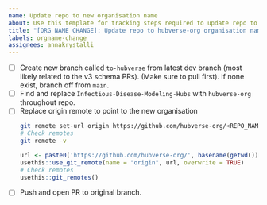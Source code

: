 ```yaml
---
name: Update repo to new organisation name
about: Use this template for tracking steps required to update repo to new org name.
title: "[ORG NAME CHANGE]: Update repo to hubverse-org organisation name"
labels: orgname-change
assignees: annakrystalli
---
```


- [ ] Create new branch called `to-hubverse` from latest dev branch (most likely related to the v3 schema PRs). (Make sure to pull first). If none exist, branch off from `main`.
- [ ] Find and replace `Infectious-Disease-Modeling-Hubs` with `hubverse-org` throughout repo.
- [ ] Replace origin remote to point to the new organisation
    ```bash
    git remote set-url origin https://github.com/hubverse-org/<REPO_NAME>.git
    # Check remotes
    git remote -v
    ```
    ```r
    url <- paste0('https://github.com/hubverse-org/', basename(getwd()), '.git')
    usethis::use_git_remote(name = "origin", url, overwrite = TRUE)
    # Check remotes
    usethis::git_remotes()
    ```
- [ ] Push and open PR to original branch.
